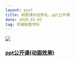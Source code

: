 ```yaml
---
layout: post
title: 制图课动态排名，ppt公开课
date: 2020-01-01
tag: 机械制图学科
---
```




[![](https://cdn.jsdelivr.net/gh/fuxin123z/images@master/3.jpg)](https://player.downk.cc/hls/5f38e56714195aa59446d4bf.m3u8 "1")


### [ppt公开课(动画效果)](https://mp.weixin.qq.com/s/e1x-YMGcYkGLt-LDUeJwbQ)

